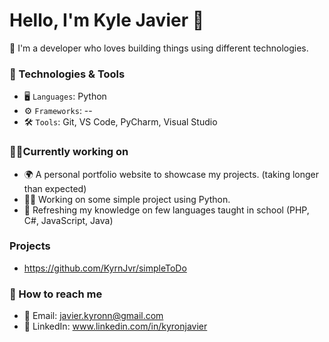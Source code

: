 # Hello, I'm Kyle Javier 👋

👀 I'm a developer who loves building things using different technologies.


### 🔧 Technologies & Tools
- 🖥️ `Languages`: Python
- ⚙️ `Frameworks`: --
- 🛠️ `Tools`: Git, VS Code, PyCharm, Visual Studio


### 👨‍💻Currently working on
- 🌍 A personal portfolio website to showcase my projects. (taking longer than expected)
- 🧑‍🎓 Working on some simple project using Python.
- 🌱 Refreshing my knowledge on few languages taught in school (PHP, C#, JavaScript, Java)


### Projects
- https://github.com/KyrnJvr/simpleToDo
  
### 🚀 How to reach me
- 📧 Email: javier.kyronn@gmail.com
- 🔗 LinkedIn: www.linkedin.com/in/kyronjavier

